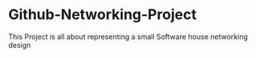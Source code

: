 # Github-Networking-Project
This Project is all about representing a small Software house networking design
